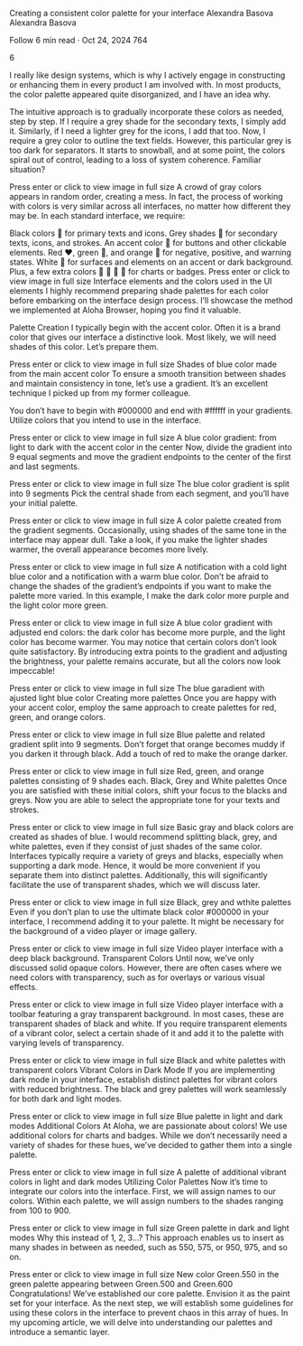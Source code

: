 Creating a consistent color palette for your interface
Alexandra Basova
Alexandra Basova

Follow
6 min read
·
Oct 24, 2024
764


6





I really like design systems, which is why I actively engage in constructing or enhancing them in every product I am involved with. In most products, the color palette appeared quite disorganized, and I have an idea why.

The intuitive approach is to gradually incorporate these colors as needed, step by step. If I require a grey shade for the secondary texts, I simply add it. Similarly, if I need a lighter grey for the icons, I add that too.
Now, I require a grey color to outline the text fields. However, this particular grey is too dark for separators. It starts to snowball, and at some point, the colors spiral out of control, leading to a loss of system coherence. Familiar situation?

Press enter or click to view image in full size
A crowd of gray colors appears in random order, creating a mess.
In fact, the process of working with colors is very similar across all interfaces, no matter how different they may be. In each standard interface, we require:

Black colors 🖤 for primary texts and icons.
Grey shades 🩶 for secondary texts, icons, and strokes.
An accent color 💙 for buttons and other clickable elements.
Red ❤️, green 💚, and orange 🧡 for negative, positive, and warning states.
White 🤍 for surfaces and elements on an accent or dark background.
Plus, a few extra colors 🩵 💜 🩷 💛 for charts or badges.
Press enter or click to view image in full size
Interface elements and the colors used in the UI elements
I highly recommend preparing shade palettes for each color before embarking on the interface design process. I’ll showcase the method we implemented at Aloha Browser, hoping you find it valuable.

Palette Creation
I typically begin with the accent color. Often it is a brand color that gives our interface a distinctive look. Most likely, we will need shades of this color. Let’s prepare them.

Press enter or click to view image in full size
Shades of blue color made from the main accent color
To ensure a smooth transition between shades and maintain consistency in tone, let’s use a gradient. It’s an excellent technique I picked up from my former colleague.

You don’t have to begin with #000000 and end with #ffffff in your gradients. Utilize colors that you intend to use in the interface.

Press enter or click to view image in full size
A blue color gradient: from light to dark with the accent color in the center
Now, divide the gradient into 9 equal segments and move the gradient endpoints to the center of the first and last segments.

Press enter or click to view image in full size
The blue color gradient is split into 9 segments
Pick the central shade from each segment, and you’ll have your initial palette.

Press enter or click to view image in full size
A color palette created from the gradient segments.
Occasionally, using shades of the same tone in the interface may appear dull. Take a look, if you make the lighter shades warmer, the overall appearance becomes more lively.

Press enter or click to view image in full size
A notification with a cold light blue color and a notification with a warm blue color.
Don’t be afraid to change the shades of the gradient’s endpoints if you want to make the palette more varied. In this example, I make the dark color more purple and the light color more green.

Press enter or click to view image in full size
A blue color gradient with adjusted end colors: the dark color has become more purple, and the light color has become warmer.
You may notice that certain colors don’t look quite satisfactory. By introducing extra points to the gradient and adjusting the brightness, your palette remains accurate, but all the colors now look impeccable!

Press enter or click to view image in full size
The blue garadient with ajusted light blue color
Creating more palettes
Once you are happy with your accent color, employ the same approach to create palettes for red, green, and orange colors.

Press enter or click to view image in full size
Blue palette and related gradient split into 9 segments.
Don’t forget that orange becomes muddy if you darken it through black. Add a touch of red to make the orange darker.

Press enter or click to view image in full size
Red, green, and orange palettes consisting of 9 shades each.
Black, Grey and White palettes
Once you are satisfied with these initial colors, shift your focus to the blacks and greys. Now you are able to select the appropriate tone for your texts and strokes.

Press enter or click to view image in full size
Basic gray and black colors are created as shades of blue.
I would recommend splitting black, grey, and white palettes, even if they consist of just shades of the same color. Interfaces typically require a variety of greys and blacks, especially when supporting a dark mode.
Hence, it would be more convenient if you separate them into distinct palettes. Additionally, this will significantly facilitate the use of transparent shades, which we will discuss later.

Press enter or click to view image in full size
Black, grey and wthite palettes
Even if you don’t plan to use the ultimate black color #000000 in your interface, I recommend adding it to your palette. It might be necessary for the background of a video player or image gallery.

Press enter or click to view image in full size
Video player interface with a deep black background.
Transparent Colors
Until now, we’ve only discussed solid opaque colors. However, there are often cases where we need colors with transparency, such as for overlays or various visual effects.

Press enter or click to view image in full size
Video player interface with a toolbar featuring a gray transparent background.
In most cases, these are transparent shades of black and white.
If you require transparent elements of a vibrant color, select a certain shade of it and add it to the palette with varying levels of transparency.

Press enter or click to view image in full size
Black and white palettes with transparent colors
Vibrant Colors in Dark Mode
If you are implementing dark mode in your interface, establish distinct palettes for vibrant colors with reduced brightness. The black and grey palettes will work seamlessly for both dark and light modes.

Press enter or click to view image in full size
Blue palette in light and dark modes
Additional Colors
At Aloha, we are passionate about colors! We use additional colors for charts and badges. While we don’t necessarily need a variety of shades for these hues, we’ve decided to gather them into a single palette.

Press enter or click to view image in full size
A palette of additional vibrant colors in light and dark modes
Utilizing Color Palettes
Now it’s time to integrate our colors into the interface. First, we will assign names to our colors. Within each palette, we will assign numbers to the shades ranging from 100 to 900.

Press enter or click to view image in full size
Green palette in dark and light modes
Why this instead of 1, 2, 3…? This approach enables us to insert as many shades in between as needed, such as 550, 575, or 950, 975, and so on.

Press enter or click to view image in full size
New color Green.550 in the green palette appearing between Green.500 and Green.600
Congratulations! We’ve established our core palette. Envision it as the paint set for your interface. As the next step, we will establish some guidelines for using these colors in the interface to prevent chaos in this array of hues. In my upcoming article, we will delve into understanding our palettes and introduce a semantic layer.
